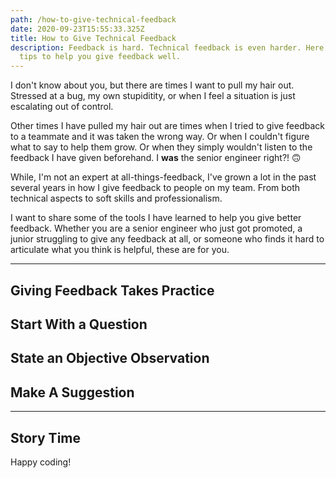 ```yaml
---
path: /how-to-give-technical-feedback
date: 2020-09-23T15:55:33.325Z
title: How to Give Technical Feedback
description: Feedback is hard. Technical feedback is even harder. Here are some
  tips to help you give feedback well.
---
```

I don't know about you, but there are times I want to pull my hair out. Stressed at a bug, my own stupiditity, or when I feel a situation is just escalating out of control.

Other times I have pulled my hair out are times when I tried to give feedback to a teammate and it was taken the wrong way. Or when I couldn't figure what to say to help them grow. Or when they simply wouldn't listen to the feedback I have given beforehand. I **was** the senior engineer right?! 🙃

While, I'm not an expert at all-things-feedback, I've grown a lot in the past several years in how I give feedback to people on my team. From both technical aspects to soft skills and professionalism. 

I want to share some of the tools I have learned to help you give better feedback. Whether you are a senior engineer who just got promoted, a junior struggling to give any feedback at all, or someone who finds it hard to articulate what you think is helpful, these are for you.

---

## Giving Feedback Takes Practice

## Start With a Question

## State an Objective Observation

## Make A Suggestion

---

## Story Time

Happy coding!

